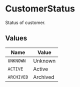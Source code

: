 # CustomerStatus

Status of customer.


## Values

| Name       | Value      |
| ---------- | ---------- |
| `UNKNOWN`  | Unknown    |
| `ACTIVE`   | Active     |
| `ARCHIVED` | Archived   |